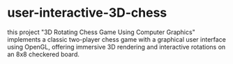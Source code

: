 # user-interactive-3D-chess
this project "3D Rotating Chess Game Using Computer Graphics" implements a classic two-player chess game with a graphical user interface using OpenGL, offering immersive 3D rendering and interactive rotations on an 8x8 checkered board.
